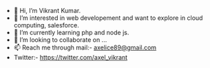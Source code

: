 - 👋 Hi, I’m Vikrant Kumar.
- 👀 I’m interested in web developement and want to explore in cloud computing, salesforce.
- 🌱 I’m currently learning php and node js.
- 💞️ I’m looking to collaborate on ...
- 📫 Reach me through mail:- axelice89@gmail.com
- Twitter:- https://twitter.com/axel_vikrant

<!---
axelviku/axelviku is a ✨ special ✨ repository because its `README.md` (this file) appears on your GitHub profile.
You can click the Preview link to take a look at your changes.
--->
